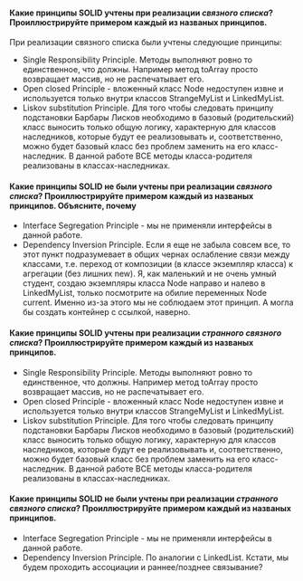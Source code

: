 #### Какие принципы SOLID **учтены** при реализации _связного списка_? Проиллюстрируйте примером каждый из названых принципов. 

При реализации связного списка были учтены следующие принципы:
- Single Responsibility Principle. Методы выполняют ровно то единственное,
что должны. Например метод toArray просто возвращает массив, но 
не распечатывает его.
- Open closed Principle - вложенный класс Node недоступен извне
и используется только внутри классов StrangeMyList и LinkedMyList.
- Liskov substitution Principle. Для того чтобы следовать принципу 
подстановки Барбары Лисков необходимо в базовый (родительский) 
класс выносить только общую логику, характерную для классов
наследников, которые будут ее реализовывать и, соответственно, 
можно будет базовый класс без проблем заменить на его класс-наследник.
В данной работе ВСЕ методы класса-родителя реализованы в классах-наследниках.

#### Какие принципы SOLID **не были** учтены при реализации _связного списка_? Проиллюстрируйте примером каждый из названых принципов. Объясните, почему

- Interface Segregation Principle - мы не применяли интерфейсы в данной работе.
- Dependency Inversion Principle. Если я еще не забыла совсем все, то этот пункт
подразумевает в общих чернах ослабление связи между классами, т.е.
переход от композиции (в классе экземпляр класса) к агрегации (без лишних new).
Я, как маленький и не очень умный студент, создаю экземпляры класса Node направо и налево
в LinkedMyList, только посмотрите на обилие переменных Node current. Именно из-за этого мы 
не соблюдаем этот принцип. А могла бы создать контейнер с ссылкой, наверно.

#### Какие принципы SOLID **учтены** при реализации _странного связного списка_? Проиллюстрируйте примером каждый из названых принципов.

- Single Responsibility Principle. Методы выполняют ровно то единственное,
что должны. Например метод toArray просто возвращает массив, но
не распечатывает его.
- Open closed Principle - вложенный класс Node недоступен извне
и используется только внутри классов StrangeMyList и LinkedMyList.
- Liskov substitution Principle. Для того чтобы следовать принципу
  подстановки Барбары Лисков необходимо в базовый (родительский)
  класс выносить только общую логику, характерную для классов
  наследников, которые будут ее реализовывать и, соответственно,
  можно будет базовый класс без проблем заменить на его класс-наследник.
  В данной работе ВСЕ методы класса-родителя реализованы в классах-наследниках.

#### Какие принципы SOLID **не были** учтены при реализации _странного связного списка_? Проиллюстрируйте примером каждый из названых принципов.

- Interface Segregation Principle - мы не применяли интерфейсы в данной работе.
- Dependency Inversion Principle. По аналогии с LinkedList. Кстати, мы будем проходить
ассоциации и раннее/позднее связывание? 
